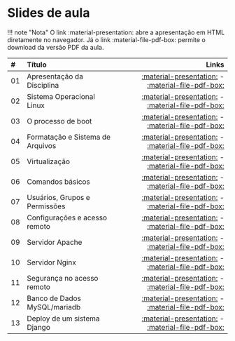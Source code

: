 # Slides de aula

!!! note "Nota"
    O link :material-presentation: abre a apresentação em HTML diretamente no navegador. Já o link :material-file-pdf-box: permite o download da versão PDF da aula.

| #   | Título                                     | Links                                                                 |
|:----|:-------------------------------------------|----------------------------------------------------------------------:|
| 01  | Apresentação da Disciplina                 | [:material-presentation:](aula01.html) - [:material-file-pdf-box:](aula01.pdf) |
| 02  | Sistema Operacional Linux                  | [:material-presentation:](aula02.html) - [:material-file-pdf-box:](aula02.pdf) |
| 03  | O processo de boot                         | [:material-presentation:](aula03.html) - [:material-file-pdf-box:](aula03.pdf) |
| 04  | Formatação e Sistema de Arquivos           | [:material-presentation:](aula04.html) - [:material-file-pdf-box:](aula04.pdf) |
| 05  | Virtualização                              | [:material-presentation:](aula05.html) - [:material-file-pdf-box:](aula05.pdf) |
| 06  | Comandos básicos                           | [:material-presentation:](aula06.html) - [:material-file-pdf-box:](aula06.pdf) |
| 07  | Usuários, Grupos e Permissões              | [:material-presentation:](aula07.html) - [:material-file-pdf-box:](aula07.pdf) |
| 08  | Configurações e acesso remoto              | [:material-presentation:](aula08.html) - [:material-file-pdf-box:](aula08.pdf) |
| 09  | Servidor Apache                            | [:material-presentation:](aula09.html) - [:material-file-pdf-box:](aula09.pdf) |
| 10  | Servidor Nginx                             | [:material-presentation:](aula10.html) - [:material-file-pdf-box:](aula10.pdf) |
| 11  | Segurança no acesso remoto                 | [:material-presentation:](aula11.html) - [:material-file-pdf-box:](aula11.pdf) |
| 12  | Banco de Dados MySQL/mariadb               | [:material-presentation:](aula12.html) - [:material-file-pdf-box:](aula12.pdf) |
| 13  | Deploy de um sistema Django                | [:material-presentation:](aula13.html) - [:material-file-pdf-box:](aula13.pdf) |


